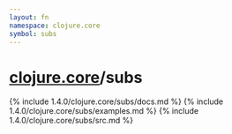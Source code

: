 ```yaml
---
layout: fn
namespace: clojure.core
symbol: subs
---
```


# [clojure.core](../)/subs

{% include 1.4.0/clojure.core/subs/docs.md %}
{% include 1.4.0/clojure.core/subs/examples.md %}
{% include 1.4.0/clojure.core/subs/src.md %}

